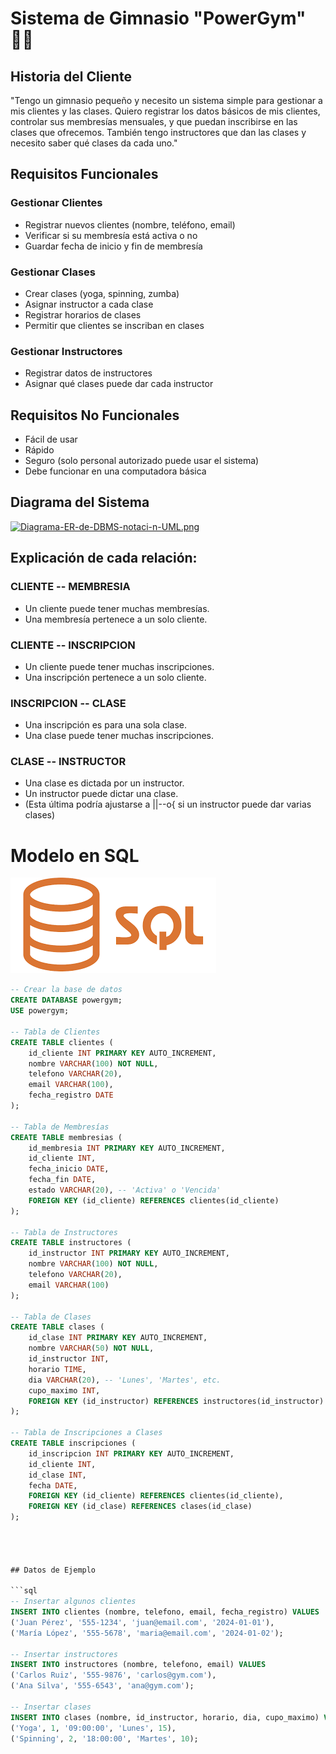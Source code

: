 # Sistema de Gimnasio "PowerGym" 🏋️‍♂️

## Historia del Cliente
"Tengo un gimnasio pequeño y necesito un sistema simple para gestionar a mis clientes y las clases. Quiero registrar los datos básicos de mis clientes,
 controlar sus membresías mensuales, y que puedan inscribirse en las clases que ofrecemos. También tengo instructores que dan las clases y necesito saber 
 qué clases da cada uno."

## Requisitos Funcionales

### Gestionar Clientes
- Registrar nuevos clientes (nombre, teléfono, email)
- Verificar si su membresía está activa o no
- Guardar fecha de inicio y fin de membresía

### Gestionar Clases
- Crear clases (yoga, spinning, zumba)
- Asignar instructor a cada clase
- Registrar horarios de clases
- Permitir que clientes se inscriban en clases

### Gestionar Instructores
- Registrar datos de instructores
- Asignar qué clases puede dar cada instructor

## Requisitos No Funcionales
- Fácil de usar
- Rápido
- Seguro (solo personal autorizado puede usar el sistema)
- Debe funcionar en una computadora básica

## Diagrama del Sistema

[![Diagrama-ER-de-DBMS-notaci-n-UML.png](https://i.postimg.cc/bN3rhfgz/Diagrama-ER-de-DBMS-notaci-n-UML.png)](https://postimg.cc/4mHs6MjM)

## Explicación de cada relación:

### CLIENTE -- MEMBRESIA
- Un cliente puede tener muchas membresías.
- Una membresía pertenece a un solo cliente.

### CLIENTE -- INSCRIPCION
- Un cliente puede tener muchas inscripciones.
- Una inscripción pertenece a un solo cliente.

### INSCRIPCION -- CLASE
- Una inscripción es para una sola clase.
- Una clase puede tener muchas inscripciones.

### CLASE -- INSTRUCTOR
- Una clase es dictada por un instructor.
- Un instructor puede dictar una clase.
- (Esta última podría ajustarse a ||--o{ si un instructor puede dar varias clases)

# Modelo en SQL 
![alt text](image.png)

```sql
-- Crear la base de datos
CREATE DATABASE powergym;
USE powergym;

-- Tabla de Clientes
CREATE TABLE clientes (
    id_cliente INT PRIMARY KEY AUTO_INCREMENT,
    nombre VARCHAR(100) NOT NULL,
    telefono VARCHAR(20),
    email VARCHAR(100),
    fecha_registro DATE
);

-- Tabla de Membresías
CREATE TABLE membresias (
    id_membresia INT PRIMARY KEY AUTO_INCREMENT,
    id_cliente INT,
    fecha_inicio DATE,
    fecha_fin DATE,
    estado VARCHAR(20), -- 'Activa' o 'Vencida'
    FOREIGN KEY (id_cliente) REFERENCES clientes(id_cliente)
);

-- Tabla de Instructores
CREATE TABLE instructores (
    id_instructor INT PRIMARY KEY AUTO_INCREMENT,
    nombre VARCHAR(100) NOT NULL,
    telefono VARCHAR(20),
    email VARCHAR(100)
);

-- Tabla de Clases
CREATE TABLE clases (
    id_clase INT PRIMARY KEY AUTO_INCREMENT,
    nombre VARCHAR(50) NOT NULL,
    id_instructor INT,
    horario TIME,
    dia VARCHAR(20), -- 'Lunes', 'Martes', etc.
    cupo_maximo INT,
    FOREIGN KEY (id_instructor) REFERENCES instructores(id_instructor)
);

-- Tabla de Inscripciones a Clases
CREATE TABLE inscripciones (
    id_inscripcion INT PRIMARY KEY AUTO_INCREMENT,
    id_cliente INT,
    id_clase INT,
    fecha DATE,
    FOREIGN KEY (id_cliente) REFERENCES clientes(id_cliente),
    FOREIGN KEY (id_clase) REFERENCES clases(id_clase)
);




## Datos de Ejemplo

```sql
-- Insertar algunos clientes
INSERT INTO clientes (nombre, telefono, email, fecha_registro) VALUES
('Juan Pérez', '555-1234', 'juan@email.com', '2024-01-01'),
('María López', '555-5678', 'maria@email.com', '2024-01-02');

-- Insertar instructores
INSERT INTO instructores (nombre, telefono, email) VALUES
('Carlos Ruiz', '555-9876', 'carlos@gym.com'),
('Ana Silva', '555-6543', 'ana@gym.com');

-- Insertar clases
INSERT INTO clases (nombre, id_instructor, horario, dia, cupo_maximo) VALUES
('Yoga', 1, '09:00:00', 'Lunes', 15),
('Spinning', 2, '18:00:00', 'Martes', 10);



